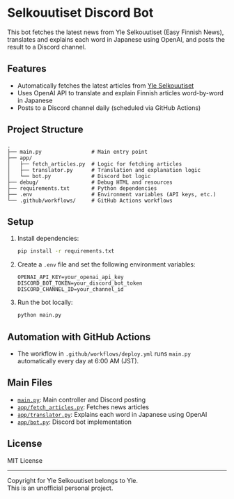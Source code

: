 # Selkouutiset Discord Bot

This bot fetches the latest news from Yle Selkouutiset (Easy Finnish News), translates and explains each word in Japanese using OpenAI, and posts the result to a Discord channel.

## Features

- Automatically fetches the latest articles from [Yle Selkouutiset](https://yle.fi/selkouutiset)
- Uses OpenAI API to translate and explain Finnish articles word-by-word in Japanese
- Posts to a Discord channel daily (scheduled via GitHub Actions)

## Project Structure

```
.
├── main.py                # Main entry point
├── app/
│   ├── fetch_articles.py  # Logic for fetching articles
│   ├── translator.py      # Translation and explanation logic
│   └── bot.py             # Discord bot logic
├── debug/                 # Debug HTML and resources
├── requirements.txt       # Python dependencies
├── .env                   # Environment variables (API keys, etc.)
└── .github/workflows/     # GitHub Actions workflows
```

## Setup

1. Install dependencies:

   ```sh
   pip install -r requirements.txt
   ```

2. Create a `.env` file and set the following environment variables:

   ```
   OPENAI_API_KEY=your_openai_api_key
   DISCORD_BOT_TOKEN=your_discord_bot_token
   DISCORD_CHANNEL_ID=your_channel_id
   ```

3. Run the bot locally:

   ```sh
   python main.py
   ```

## Automation with GitHub Actions

- The workflow in `.github/workflows/deploy.yml` runs `main.py` automatically every day at 6:00 AM (JST).

## Main Files

- [`main.py`](main.py): Main controller and Discord posting
- [`app/fetch_articles.py`](app/fetch_articles.py): Fetches news articles
- [`app/translator.py`](app/translator.py): Explains each word in Japanese using OpenAI
- [`app/bot.py`](app/bot.py): Discord bot implementation

## License

MIT License

---

Copyright for Yle Selkouutiset belongs to Yle.  
This is an unofficial personal project.